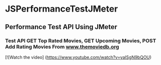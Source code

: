 # JSPerformanceTestJMeter
## Performance Test API Using JMeter
### Test API GET Top Rated Movies, GET Upcoming Movies, POST Add Rating Movies From www.themoviedb.org

[![Watch the video] (https://www.youtube.com/watch?v=yaISgN9bQOU)
